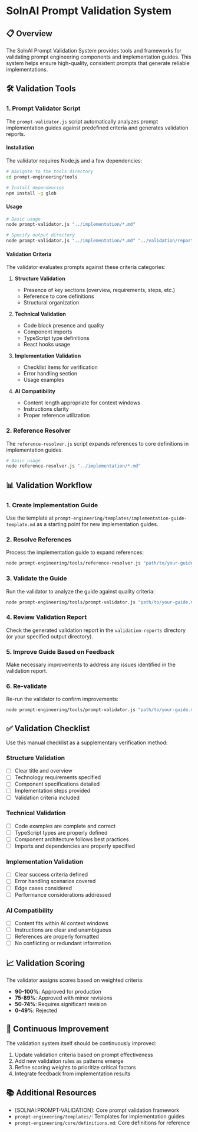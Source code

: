 # SolnAI Prompt Validation System

## 📋 Overview

The SolnAI Prompt Validation System provides tools and frameworks for validating prompt engineering components and implementation guides. This system helps ensure high-quality, consistent prompts that generate reliable implementations.

## 🛠️ Validation Tools

### 1. Prompt Validator Script

The `prompt-validator.js` script automatically analyzes prompt implementation guides against predefined criteria and generates validation reports.

#### Installation

The validator requires Node.js and a few dependencies:

```bash
# Navigate to the tools directory
cd prompt-engineering/tools

# Install dependencies
npm install -g glob
```

#### Usage

```bash
# Basic usage
node prompt-validator.js "../implementation/*.md"

# Specify output directory
node prompt-validator.js "../implementation/*.md" "../validation/reports"
```

#### Validation Criteria

The validator evaluates prompts against these criteria categories:

1. **Structure Validation**
   - Presence of key sections (overview, requirements, steps, etc.)
   - Reference to core definitions
   - Structural organization

2. **Technical Validation**
   - Code block presence and quality
   - Component imports
   - TypeScript type definitions
   - React hooks usage

3. **Implementation Validation**
   - Checklist items for verification
   - Error handling section
   - Usage examples

4. **AI Compatibility**
   - Content length appropriate for context windows
   - Instructions clarity
   - Proper reference utilization

### 2. Reference Resolver

The `reference-resolver.js` script expands references to core definitions in implementation guides.

```bash
# Basic usage
node reference-resolver.js "../implementation/*.md"
```

## 📊 Validation Workflow

### 1. Create Implementation Guide

Use the template at `prompt-engineering/templates/implementation-guide-template.md` as a starting point for new implementation guides.

### 2. Resolve References

Process the implementation guide to expand references:

```bash
node prompt-engineering/tools/reference-resolver.js "path/to/your-guide.md"
```

### 3. Validate the Guide

Run the validator to analyze the guide against quality criteria:

```bash
node prompt-engineering/tools/prompt-validator.js "path/to/your-guide.md"
```

### 4. Review Validation Report

Check the generated validation report in the `validation-reports` directory (or your specified output directory).

### 5. Improve Guide Based on Feedback

Make necessary improvements to address any issues identified in the validation report.

### 6. Re-validate

Re-run the validator to confirm improvements:

```bash
node prompt-engineering/tools/prompt-validator.js "path/to/your-guide.md"
```

## ✅ Validation Checklist

Use this manual checklist as a supplementary verification method:

### Structure Validation

- [ ] Clear title and overview
- [ ] Technology requirements specified
- [ ] Component specifications detailed
- [ ] Implementation steps provided
- [ ] Validation criteria included

### Technical Validation

- [ ] Code examples are complete and correct
- [ ] TypeScript types are properly defined
- [ ] Component architecture follows best practices
- [ ] Imports and dependencies are properly specified

### Implementation Validation

- [ ] Clear success criteria defined
- [ ] Error handling scenarios covered
- [ ] Edge cases considered
- [ ] Performance considerations addressed

### AI Compatibility

- [ ] Content fits within AI context windows
- [ ] Instructions are clear and unambiguous
- [ ] References are properly formatted
- [ ] No conflicting or redundant information

## 📈 Validation Scoring

The validator assigns scores based on weighted criteria:

- **90-100%**: Approved for production
- **75-89%**: Approved with minor revisions
- **50-74%**: Requires significant revision
- **0-49%**: Rejected

## 🔄 Continuous Improvement

The validation system itself should be continuously improved:

1. Update validation criteria based on prompt effectiveness
2. Add new validation rules as patterns emerge
3. Refine scoring weights to prioritize critical factors
4. Integrate feedback from implementation results

## 📚 Additional Resources

- [SOLNAI:PROMPT-VALIDATION]: Core prompt validation framework
- `prompt-engineering/templates/`: Templates for implementation guides
- `prompt-engineering/core/definitions.md`: Core definitions for reference 